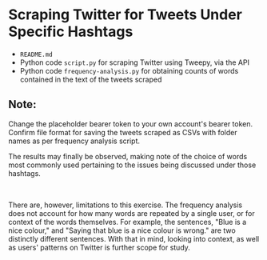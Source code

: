 
# Scraping Twitter for Tweets Under Specific Hashtags
 

- `README.md`
- Python code `script.py` for scraping Twitter using Tweepy, via the API
- Python code `frequency-analysis.py` for obtaining counts of words contained in the text of the tweets scraped

## Note: <br/>
Change the placeholder bearer token to your own account's bearer token. <br/>
Confirm file format for saving the tweets scraped as CSVs with folder names as per frequency analysis script.


The results may finally be observed, making note of the choice of words most commonly used pertaining to the issues being discussed under those hashtags. <br/> 

## 
<br/>
There are, however, limitations to this exercise. The frequency analysis does not account for how many words are repeated by a single user, or for context of the words themselves. For example, the sentences, "Blue is a nice colour," and "Saying that blue is a nice colour is wrong." are two distinctly different sentences. With that in mind, looking into context, as well as users' patterns on Twitter is further scope for study.
